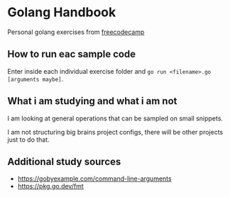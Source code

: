 # Golang Handbook

Personal golang exercises from [freecodecamp](https://www.freecodecamp.org/news/go-beginners-handbook/)

## How to run eac sample code

Enter inside each individual exercise folder and `go run <filename>.go [arguments maybe]`.

## What i am studying and what i am not

I am looking at general operations that can be sampled on small snippets.

I am not structuring big brains project configs, there will be other projects
just to do that.

## Additional study sources

- <https://gobyexample.com/command-line-arguments>
- <https://pkg.go.dev/fmt>
